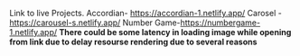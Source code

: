 Link to live Projects.
Accordian- https://accordian-1.netlify.app/
Carosel - https://carousel-s.netlify.app/
Number Game-https://numbergame-1.netlify.app/
**There could be some latency in loading image while opening from link due to delay resourse rendering due to several reasons**
